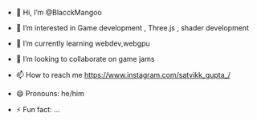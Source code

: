 - 👋 Hi, I’m @BlacckMangoo
- 👀 I’m interested in Game development , Three.js , shader development 
- 🌱 I’m currently learning  webdev,webgpu
- 💞️ I’m looking to collaborate on game jams
- 📫 How to reach me 
 https://www.instagram.com/satvikk_gupta_/

- 😄 Pronouns: he/him
- ⚡ Fun fact: ...

<!---
BlacckMangoo/BlacckMangoo is a ✨ special ✨ repository because its `README.md` (this file) appears on your GitHub profile.
You can click the Preview link to take a look at your changes.
--->
